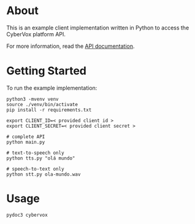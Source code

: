 # About

This is an example client implementation written in Python to access the CyberVox platform API.

For more information, read the [API documentation](https://apidocs.cybervox.ai/).

# Getting Started

To run the example implementation:

```console
python3 -mvenv venv
source ./venv/bin/activate
pip install -r requirements.txt

export CLIENT_ID=< provided client id >
export CLIENT_SECRET=< provided client secret >

# complete API
python main.py

# text-to-speech only
python tts.py "olá mundo"

# speech-to-text only
python stt.py ola-mundo.wav
```

# Usage

```console
pydoc3 cybervox
```
